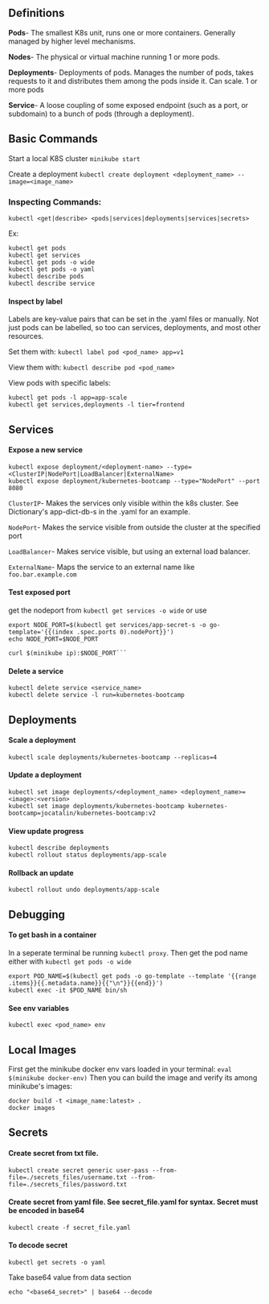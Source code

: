 ## Definitions
**Pods**- The smallest K8s unit, runs one or more containers. Generally managed by higher level mechanisms.

**Nodes**- The physical or virtual machine running 1 or more pods.

**Deployments**- Deployments of pods. Manages the number of pods, takes requests to it and distributes them among the pods inside it. Can scale. 1 or more pods

**Service**- A loose coupling of some exposed endpoint (such as a port, or subdomain) to a bunch of pods (through a deployment).

## Basic Commands
Start a local K8S cluster
```minikube start```

Create a deployment
```kubectl create deployment <deployment_name> --image=<image_name>```

### Inspecting Commands:
```kubectl <get|describe> <pods|services|deployments|services|secrets>```

Ex:
```
kubectl get pods
kubectl get services
kubectl get pods -o wide
kubectl get pods -o yaml
kubectl describe pods 
kubectl describe service
```

#### Inspect by label
Labels are key-value pairs that can be set in the .yaml files or manually. Not just pods can be labelled, so too can services, deployments, and most other resources.

Set them with:
```kubectl label pod <pod_name> app=v1```

View them with:
```kubectl describe pod <pod_name>```

View pods with specific labels:
```
kubectl get pods -l app=app-scale
kubectl get services,deployments -l tier=frontend
```

## Services
#### Expose a new service
```
kubectl expose deployment/<deployment-name> --type=<ClusterIP|NodePort|LoadBalancer|ExternalName>
kubectl expose deployment/kubernetes-bootcamp --type="NodePort" --port 8080
```
`ClusterIP`- Makes the services only visible within the k8s cluster. See Dictionary's app-dict-db-s in the .yaml for an example.

`NodePort`- Makes the service visible from outside the cluster at the specified port

`LoadBalancer`- Makes service visible, but using an external load balancer.

`ExternalName`- Maps the service to an external name like `foo.bar.example.com`

#### Test exposed port
get the nodeport from `kubectl get services -o wide` or use
```
export NODE_PORT=$(kubectl get services/app-secret-s -o go-template='{{(index .spec.ports 0).nodePort}}')
echo NODE_PORT=$NODE_PORT

curl $(minikube ip):$NODE_PORT```
```

#### Delete a service
```
kubectl delete service <service_name>
kubectl delete service -l run=kubernetes-bootcamp 
```
## Deployments

#### Scale a deployment
```kubectl scale deployments/kubernetes-bootcamp --replicas=4```

#### Update a deployment
```
kubectl set image deployments/<deployment_name> <deployment_name>=<image>:<version>
kubectl set image deployments/kubernetes-bootcamp kubernetes-bootcamp=jocatalin/kubernetes-bootcamp:v2
```

#### View update progress
```
kubectl describe deployments
kubectl rollout status deployments/app-scale
```

#### Rollback an update
```kubectl rollout undo deployments/app-scale```

## Debugging

#### To get bash in a container 
In a seperate terminal be running `kubectl proxy`. Then get the pod name either with `kubectl get pods -o wide`
```
export POD_NAME=$(kubectl get pods -o go-template --template '{{range .items}}{{.metadata.name}}{{"\n"}}{{end}}')
kubectl exec -it $POD_NAME bin/sh
```

#### See env variables
```kubectl exec <pod_name> env```

## Local Images
First get the minikube docker env vars loaded in your terminal:
```eval $(minikube docker-env)```
Then you can build the image and verify its among minikube's images:
```
docker build -t <image_name:latest> .
docker images
```

## Secrets
#### Create secret from txt file.
```kubectl create secret generic user-pass --from-file=./secrets_files/username.txt --from-file=./secrets_files/password.txt```

#### Create secret from yaml file. See secret_file.yaml for syntax. Secret must be encoded in base64
```kubectl create -f secret_file.yaml```

#### To decode secret
```kubectl get secrets -o yaml```

Take base64 value from data section

```echo "<base64_secret>" | base64 --decode```
